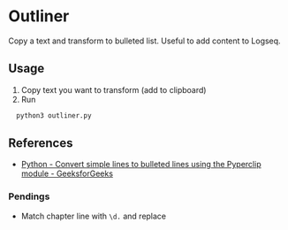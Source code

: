 # Outliner

Copy a text and transform to bulleted list. Useful to add content to Logseq.

## Usage

1. Copy text you want to transform (add to clipboard)
2. Run
```python
  python3 outliner.py
```

## References
- [Python - Convert simple lines to bulleted lines using the Pyperclip module - GeeksforGeeks](https://www.geeksforgeeks.org/python-convert-simple-lines-to-bulleted-lines-using-the-pyperclip-module/)

### Pendings
- Match chapter line with `\d.` and replace
